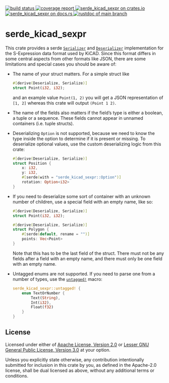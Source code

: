 <br/>
<div>
	<a href="https://github.com/kicad-rs/serde_kicad_sexpr/actions/workflows/rust.yml">
		<img alt="build status" src="https://github.com/kicad-rs/serde_kicad_sexpr/actions/workflows/rust.yml/badge.svg"/>
	</a>
	<a href="https://kicad-rs.github.io/serde_kicad_sexpr/tarpaulin-report.html">
		<img alt="coverage report" src="https://kicad-rs.github.io/serde_kicad_sexpr/coverage.svg"/>
	</a>
	<a href="https://crates.io/crates/serde_kicad_sexpr">
		<img alt="serde_kicad_sexpr on crates.io" src="https://img.shields.io/crates/v/serde_kicad_sexpr.svg"/>
	</a>
	<a href="https://docs.rs/serde_kicad_sexpr">
		<img alt="serde_kicad_sexpr on docs.rs" src="https://docs.rs/serde_kicad_sexpr/badge.svg"/>
	</a>
	<a href="https://kicad-rs.github.io/serde_kicad_sexpr/doc/serde_kicad_sexpr/index.html">
		<img alt="rustdoc of main branch" src="https://img.shields.io/badge/docs-main-blue.svg"/>
	</a>
</div>

# serde_kicad_sexpr

This crate provides a serde [`Serializer`][__link0] and [`Deserializer`][__link1] implementation for the S-Expression data format used by KiCAD. Since this format differs in some central aspects from other formats like JSON, there are some limitations and special cases you should be aware of:

 - The name of your struct matters. For a simple struct like
	
	
	```rust
	#[derive(Deserialize, Serialize)]
	struct Point(i32, i32);
	```
	
	and an example value `Point(1, 2)` you will get a JSON representation of `[1, 2]` whereas this crate will output `(Point 1 2)`.
	
	
 - The name of the fields also matters if the field’s type is either a boolean, a tuple or a sequence. These fields cannot appear in unnamed containers (i.e. tuple structs).
	
	
 - Deserializing `Option` is not supported, because we need to know the type inside the option to determine if it is present or missing. To deserialize optional values, use the custom deserializing logic from this crate:
	
	
	```rust
	#[derive(Deserialize, Serialize)]
	struct Position {
	    x: i32,
	    y: i32,
	    #[serde(with = "serde_kicad_sexpr::Option")]
	    rotation: Option<i32>
	}
	```
	
	
 - If you need to deserialize some sort of container with an unknown number of children, use a special field with an empty name, like so:
	
	
	```rust
	#[derive(Deserialize, Serialize)]
	struct Point(i32, i32);
	
	#[derive(Deserialize, Serialize)]
	struct Polygon {
	    #[serde(default, rename = "")]
	    points: Vec<Point>
	}
	```
	
	Note that this has to be the last field of the struct. There must not be any fields after a field with an empty name, and there must only be one field with an empty name.
	
	
 - Untagged enums are not supported. If you need to parse one from a number of types, use the [`untagged!`][__link2] macro:
	
	
	```rust
	serde_kicad_sexpr::untagged! {
	    enum TextOrNumber {
	        Text(String),
	        Int(i32),
	        Float(f32)
	    }
	}
	```
	
	



## License

Licensed under either of [Apache License, Version 2.0](./LICENSE-Apache-2.0) or
[Lesser GNU General Public License, Version 3.0](./LICENSE-LGPL-3.0) at your option.

Unless you explicitly state otherwise, any contribution intentionally submitted for inclusion in this crate by you,
as defined in the Apache-2.0 license, shall be dual licensed as above, without any additional terms or conditions.

 [__link0]: https://docs.rs/serde/1.0.133/serde/?search=serde::ser::Serializer
 [__link1]: https://docs.rs/serde/1.0.133/serde/?search=serde::de::Deserializer
 [__link2]: https://docs.rs/serde_kicad_sexpr/0.1.0/serde_kicad_sexpr/?search=serde_kicad_sexpr::untagged
